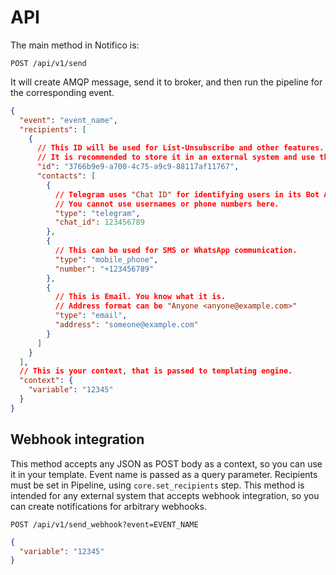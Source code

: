 # API

The main method in Notifico is:

`POST /api/v1/send`

It will create AMQP message, send it to broker, and then run the pipeline for the corresponding event.

```json
{
  "event": "event_name",
  "recipients": [
    {
      // This ID will be used for List-Unsubscribe and other features.
      // It is recommended to store it in an external system and use the same ID for the same Recipient.
      "id": "3766b9e9-a700-4c75-a9c9-88117af11767",
      "contacts": [
        {
          // Telegram uses "Chat ID" for identifying users in its Bot API.
          // You cannot use usernames or phone numbers here.
          "type": "telegram",
          "chat_id": 123456789
        },
        {
          // This can be used for SMS or WhatsApp communication.
          "type": "mobile_phone",
          "number": "+123456789"
        },
        {
          // This is Email. You know what it is.
          // Address format can be "Anyone <anyone@example.com>"
          "type": "email",
          "address": "someone@example.com"
        }
      ]
    }
  ],
  // This is your context, that is passed to templating engine.
  "context": {
    "variable": "12345"
  }
}
```

## Webhook integration

This method accepts any JSON as POST body as a context, so you can use it in your template. Event name is passed as a query parameter.
Recipients must be set in Pipeline, using `core.set_recipients` step. This method is intended for any external system that accepts webhook integration,
so you can create notifications for arbitrary webhooks.

`POST /api/v1/send_webhook?event=EVENT_NAME`

```json
{
  "variable": "12345"
}
```
